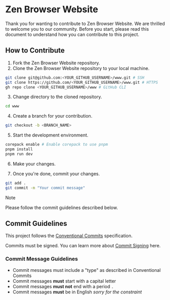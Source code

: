 # Zen Browser Website

Thank you for wanting to contribute to Zen Browser Website. We are thrilled to welcome you to our community. Before you start, please read this document to understand how you can contribute to this project.

## How to Contribute

1. Fork the Zen Browser Website repository.
2. Clone the Zen Browser Website repository to your local machine.

```bash
git clone git@github.com:<YOUR_GITHUB_USERNAME>/www.git # SSH
git clone https://github.com/<YOUR_GITHUB_USERNAME>/www.git # HTTPS
gh repo clone <YOUR_GITHUB_USERNAME>/www # GitHub CLI
```

3. Change directory to the cloned repository.

```bash
cd www
```

4. Create a branch for your contribution.

```bash
git checkout -b <BRANCH_NAME>
```

5. Start the development environment.

```bash
corepack enable # Enable corepack to use pnpm
pnpm install
pnpm run dev
```

6. Make your changes.

7. Once you're done, commit your changes.

```bash
git add .
git commit -m "Your commit message"
```

> [!NOTE]
> Please follow the commit guidelines described below.

## Commit Guidelines

This project follows the [Conventional Commits][] specification.

Commits must be signed. You can learn more about [Commit Signing][] here.

### Commit Message Guidelines

- Commit messages must include a "type" as described in Conventional Commits
- Commit messages **must** start with a capital letter
- Commit messages **must not** end with a period `.`
- Commit messages **must** be in English _sorry for the constraint_

[Conventional Commits]: https://www.conventionalcommits.org/
[Commit Signing]: https://docs.github.com/en/authentication/managing-commit-signature-verification/signing-commits
